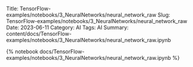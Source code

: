 Title: TensorFlow-examples/notebooks/3_NeuralNetworks/neural_network_raw
Slug: TensorFlow-examples/notebooks/3_NeuralNetworks/neural_network_raw
Date: 2023-06-11
Category: AI
Tags: AI
Summary: content/docs/TensorFlow-examples/notebooks/3_NeuralNetworks/neural_network_raw.ipynb

{% notebook docs/TensorFlow-examples/notebooks/3_NeuralNetworks/neural_network_raw.ipynb %}